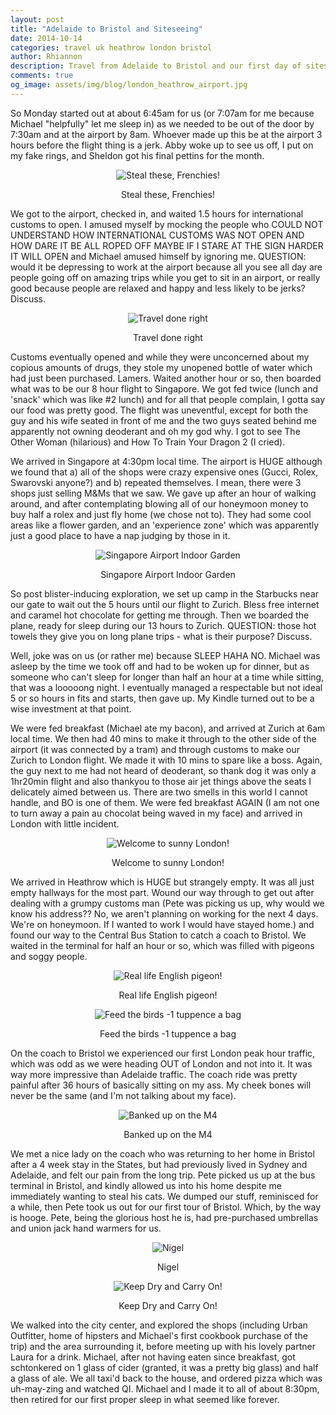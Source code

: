 ```yaml
---
layout: post
title: "Adelaide to Bristol and Siteseeing"
date: 2014-10-14
categories: travel uk heathrow london bristol
author: Rhiannon
description: Travel from Adelaide to Bristol and our first day of siteseeing around Bristol.
comments: true
og_image: assets/img/blog/london_heathrow_airport.jpg
---
```

So Monday started out at about 6:45am for us (or 7:07am for me because Michael "helpfully" let me sleep in) as we needed to be out of the door by 7:30am and at the airport by 8am. Whoever made up this be at the airport 3 hours before the flight thing is a jerk. Abby woke up to see us off, I put on my fake rings, and Sheldon got his final pettins for the month.

<div style="margin-bottom: 10px; text-align: center;">
    <img src="/assets/img/blog/rhi_bling.jpg" alt="Steal these, Frenchies!" />
    <p>Steal these, Frenchies!</p>
</div>

We got to the airport, checked in, and waited 1.5 hours for international customs to open. I amused myself by mocking the people who COULD NOT UNDERSTAND HOW INTERNATIONAL CUSTOMS WAS NOT OPEN AND HOW DARE IT BE ALL ROPED OFF MAYBE IF I STARE AT THE SIGN HARDER IT WILL OPEN and Michael amused himself by ignoring me. QUESTION: would it be depressing to work at the airport because all you see all day are people going off on amazing trips while you get to sit in an airport, or really good because people are relaxed and happy and less likely to be jerks? Discuss.

<div style="margin-bottom: 10px; text-align: center;">
    <img src="/assets/img/blog/travel_done_right.jpg" alt="Travel done right" />
    <p>Travel done right</p>
</div>

Customs eventually opened and while they were unconcerned about my copious amounts of drugs, they stole my unopened bottle of water which had just been purchased. Lamers. Waited another hour or so, then boarded what was to be our 8 hour flight to Singapore. We got fed twice (lunch and 'snack' which was like #2 lunch) and for all that people complain, I gotta say our food was pretty good. The flight was uneventful, except for both the guy and his wife seated in front of me and the two guys seated behind me apparently not owning deoderant and oh my god why. I got to see The Other Woman (hilarious) and How To Train Your Dragon 2 (I cried).

We arrived in Singapore at 4:30pm local time. The airport is HUGE although we found that a) all of the shops were crazy expensive ones (Gucci, Rolex, Swarovski anyone?) and b) repeated themselves. I mean, there were 3 shops just selling M&Ms that we saw. We gave up after an hour of walking around, and after contemplating blowing all of our honeymoon money to buy half a rolex and just fly home (we chose not to). They had some cool areas like a flower garden, and an 'experience zone' which was apparently just a good place to have a nap judging by those in it.

<div style="margin-bottom: 10px; text-align: center;">
    <img src="/assets/img/blog/singapore_airport_garden_2.jpg" alt="Singapore Airport Indoor Garden" />
    <p>Singapore Airport Indoor Garden</p>
</div>

So post blister-inducing exploration, we set up camp in the Starbucks near our gate to wait out the 5 hours until our flight to Zurich. Bless free internet and caramel hot chocolate for getting me through. Then we boarded the plane, ready for sleep during our 13 hours to Zurich. QUESTION: those hot towels they give you on long plane trips - what is their purpose? Discuss.

Well, joke was on us (or rather me) because SLEEP HAHA NO. Michael was asleep by the time we took off and had to be woken up for dinner, but as someone who can't sleep for longer than half an hour at a time while sitting, that was a looooong night. I eventually managed a respectable but not ideal 5 or so hours in fits and starts, then gave up. My Kindle turned out to be a wise investment at that point.

We were fed breakfast (Michael ate my bacon), and arrived at Zurich at 6am local time. We then had 40 mins to make it through to the other side of the airport (it was connected by a tram) and through customs to make our Zurich to London flight. We made it with 10 mins to spare like a boss. Again, the guy next to me had not heard of deoderant, so thank dog it was only a 1hr20min flight and also thankyou to those air jet things above the seats I delicately aimed between us. There are two smells in this world I cannot handle, and BO is one of them. We were fed breakfast AGAIN (I am not one to turn away a pain au chocolat being waved in my face) and arrived in London with little incident.

<div style="margin-bottom: 10px; text-align: center;">
    <img src="/assets/img/blog/london_heathrow_airport.jpg" alt="Welcome to sunny London!" />
    <p>Welcome to sunny London!</p>
</div>

We arrived in Heathrow which is HUGE but strangely empty. It was all just empty hallways for the most part. Wound our way through to get out after dealing with a grumpy customs man (Pete was picking us up, why would we know his address?? No, we aren't planning on working for the next 4 days. We're on honeymoon. If I wanted to work I would have stayed home.) and found our way to the Central Bus Station to catch a coach to Bristol. We waited in the terminal for half an hour or so, which was filled with pigeons and soggy people.

<div style="margin-bottom: 10px; text-align: center;">
    <img src="/assets/img/blog/central_bus_station_pigeon.jpg" alt="Real life English pigeon!" />
    <p>Real life English pigeon!</p>
</div>
<div style="margin-bottom: 10px; text-align: center;">
    <img src="/assets/img/blog/central_bus_station_do_not_feed.jpg" alt="Feed the birds -1 tuppence a bag" />
    <p>Feed the birds -1 tuppence a bag</p>
</div>

On the coach to Bristol we experienced our first London peak hour traffic, which was odd as we were heading OUT of London and not into it. It was way more impressive than Adelaide traffic. The coach ride was pretty painful after 36 hours of basically sitting on my ass. My cheek bones will never be the same (and I'm not talking about my face).

<div style="margin-bottom: 10px; text-align: center;">
    <img src="/assets/img/blog/m4_traffic.jpg" alt="Banked up on the M4" />
    <p>Banked up on the M4</p>
</div>

We met a nice lady on the coach who was returning to her home in Bristol after a 4 week stay in the States, but had previously lived in Sydney and Adelaide, and felt our pain from the long trip. Pete picked us up at the bus terminal in Bristol, and kindly allowed us into his home despite me immediately wanting to steal his cats. We dumped our stuff, reminisced for a while, then Pete took us out for our first tour of Bristol. Which, by the way is hooge. Pete, being the glorious host he is, had pre-purchased umbrellas and union jack hand warmers for us.

<div style="margin-bottom: 10px; text-align: center;">
    <img src="/assets/img/blog/kitty_cat.jpg" alt="Nigel" />
    <p>Nigel</p>
</div>

<div style="margin-bottom: 10px; text-align: center;">
    <img src="/assets/img/blog/keep_dry_carry_on.jpg" alt="Keep Dry and Carry On!" />
    <p>Keep Dry and Carry On!</p>
</div>

We walked into the city center, and explored the shops (including Urban Outfitter, home of hipsters and Michael's first cookbook purchase of the trip) and the area surrounding it, before meeting up with his lovely partner Laura for a drink. Michael, after not having eaten since breakfast, got schtonkered on 1 glass of cider (granted, it was a pretty big glass) and half a glass of ale. We all taxi'd back to the house, and ordered pizza which was uh-may-zing and watched QI. Michael and I made it to all of about 8:30pm, then retired for our first proper sleep in what seemed like forever.